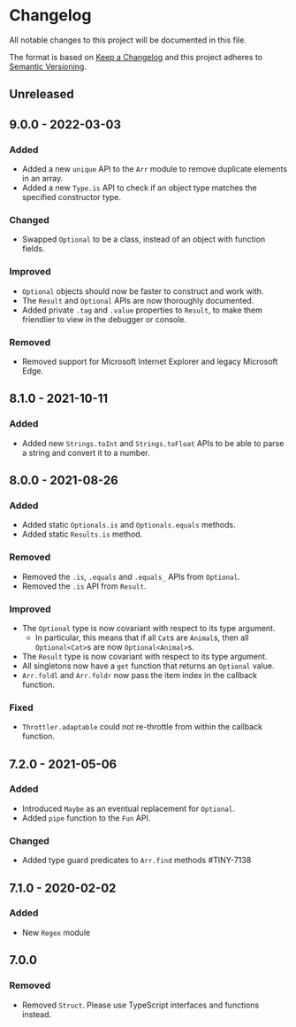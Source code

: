 # Changelog
All notable changes to this project will be documented in this file.

The format is based on [Keep a Changelog](http://keepachangelog.com/en/1.0.0/)
and this project adheres to [Semantic Versioning](http://semver.org/spec/v2.0.0.html).

## Unreleased

## 9.0.0 - 2022-03-03

### Added
- Added a new `unique` API to the `Arr` module to remove duplicate elements in an array.
- Added a new `Type.is` API to check if an object type matches the specified constructor type.

### Changed
- Swapped `Optional` to be a class, instead of an object with function fields.

### Improved
- `Optional` objects should now be faster to construct and work with.
- The `Result` and `Optional` APIs are now thoroughly documented.
- Added private `.tag` and `.value` properties to `Result`, to make them friendlier to view in the debugger or console.

### Removed
- Removed support for Microsoft Internet Explorer and legacy Microsoft Edge.

## 8.1.0 - 2021-10-11

### Added
- Added new `Strings.toInt` and `Strings.toFloat` APIs to be able to parse a string and convert it to a number.

## 8.0.0 - 2021-08-26

### Added
- Added static `Optionals.is` and `Optionals.equals` methods.
- Added static `Results.is` method.

### Removed
- Removed the `.is`, `.equals` and `.equals_` APIs from `Optional`.
- Removed the `.is` API from `Result`.

### Improved
- The `Optional` type is now covariant with respect to its type argument.
  - In particular, this means that if all `Cat`s are `Animal`s, then all `Optional<Cat>`s are now `Optional<Animal>`s.
- The `Result` type is now covariant with respect to its type argument.
- All singletons now have a `get` function that returns an `Optional` value.
- `Arr.foldl` and `Arr.foldr` now pass the item index in the callback function.

### Fixed
- `Throttler.adaptable` could not re-throttle from within the callback function.

## 7.2.0 - 2021-05-06

### Added
- Introduced `Maybe` as an eventual replacement for `Optional`.
- Added `pipe` function to the `Fun` API.

### Changed
- Added type guard predicates to `Arr.find` methods #TINY-7138

## 7.1.0 - 2020-02-02

### Added
- New `Regex` module

## 7.0.0

### Removed
- Removed `Struct`. Please use TypeScript interfaces and functions instead.
